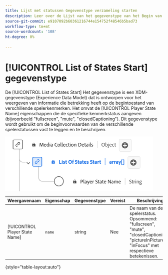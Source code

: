 ```yaml
---
title: Lijst met statussen Gegevenstype verzameling starten
description: Leer over de Lijst van het gegevenstype van het Begin van het Gegevensmodel van de Ervaring (XDM) gegevenstype.
source-git-commit: e9107092b60361216744e154752f48546b5bad73
workflow-type: tm+mt
source-wordcount: '108'
ht-degree: 0%

---
```


# [!UICONTROL List of States Start] gegevenstype

De [!UICONTROL List of States Start] Het gegevenstype is een XDM-gegevenstype (Experience Data Model) dat is ontworpen voor het weergeven van informatie die betrekking heeft op de begintoestand van verschillende spelerkenmerken. Het omvat de [!UICONTROL Player State Name] eigenschappen die de specifieke kenmerkstatus aangeven (bijvoorbeeld &quot;fullscreen&quot;, &quot;mute&quot;, &quot;closedCaptioning&quot;). Dit gegevenstype wordt gebruikt om de beginvoorwaarden van de verschillende spelerstatussen vast te leggen en te beschrijven.

![Een schema van [!UICONTROL List of States Start] gegevenstype.](../images/data-types/list-of-states-start-collection.png)

| Weergavenaam | Eigenschap | Gegevenstype | Vereist | Beschrijving |
|--------------------------------|--------------|-----------|-----------|-------------------------------------------------|
| [!UICONTROL Player State Name] | `name` | string | Nee | De naam van de spelerstatus. Opsommend: &quot;fullscreen&quot;, &quot;mute&quot;, &quot;closedCaptioning&quot;, &quot;pictureInPicture&quot;, &quot;inFocus&quot; met respectieve betekenissen. |

{style="table-layout:auto"}
